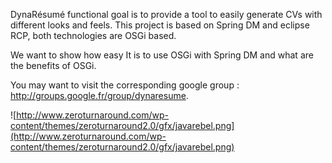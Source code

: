 DynaRésumé functional goal is to provide a tool to easily generate CVs with different looks and feels. This project is based on Spring DM and eclipse RCP, both technologies are OSGi based.

We want to show how easy It is to use OSGi with Spring DM and what are the benefits of OSGi.


You may want to visit the corresponding google group :
http://groups.google.fr/group/dynaresume.



![http://www.zeroturnaround.com/wp-content/themes/zeroturnaround2.0/gfx/javarebel.png](http://www.zeroturnaround.com/wp-content/themes/zeroturnaround2.0/gfx/javarebel.png)
